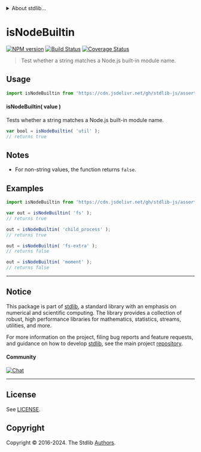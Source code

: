 <!--

@license Apache-2.0

Copyright (c) 2018 The Stdlib Authors.

Licensed under the Apache License, Version 2.0 (the "License");
you may not use this file except in compliance with the License.
You may obtain a copy of the License at

   http://www.apache.org/licenses/LICENSE-2.0

Unless required by applicable law or agreed to in writing, software
distributed under the License is distributed on an "AS IS" BASIS,
WITHOUT WARRANTIES OR CONDITIONS OF ANY KIND, either express or implied.
See the License for the specific language governing permissions and
limitations under the License.

-->


<details>
  <summary>
    About stdlib...
  </summary>
  <p>We believe in a future in which the web is a preferred environment for numerical computation. To help realize this future, we've built stdlib. stdlib is a standard library, with an emphasis on numerical and scientific computation, written in JavaScript (and C) for execution in browsers and in Node.js.</p>
  <p>The library is fully decomposable, being architected in such a way that you can swap out and mix and match APIs and functionality to cater to your exact preferences and use cases.</p>
  <p>When you use stdlib, you can be absolutely certain that you are using the most thorough, rigorous, well-written, studied, documented, tested, measured, and high-quality code out there.</p>
  <p>To join us in bringing numerical computing to the web, get started by checking us out on <a href="https://github.com/stdlib-js/stdlib">GitHub</a>, and please consider <a href="https://opencollective.com/stdlib">financially supporting stdlib</a>. We greatly appreciate your continued support!</p>
</details>

# isNodeBuiltin

[![NPM version][npm-image]][npm-url] [![Build Status][test-image]][test-url] [![Coverage Status][coverage-image]][coverage-url] <!-- [![dependencies][dependencies-image]][dependencies-url] -->

> Test whether a string matches a Node.js built-in module name.



<section class="usage">

## Usage

```javascript
import isNodeBuiltin from 'https://cdn.jsdelivr.net/gh/stdlib-js/assert-is-node-builtin@deno/mod.js';
```

#### isNodeBuiltin( value )

Tests whether a string matches a Node.js built-in module name.

```javascript
var bool = isNodeBuiltin( 'util' );
// returns true
```

</section>

<!-- /.usage -->

<section class="notes">

## Notes

-   For non-string values, the function returns `false`.

</section>

<!-- /.notes -->

<section class="examples">

## Examples

<!-- eslint no-undef: "error" -->

```javascript
import isNodeBuiltin from 'https://cdn.jsdelivr.net/gh/stdlib-js/assert-is-node-builtin@deno/mod.js';

var out = isNodeBuiltin( 'fs' );
// returns true

out = isNodeBuiltin( 'child_process' );
// returns true

out = isNodeBuiltin( 'fs-extra' );
// returns false

out = isNodeBuiltin( 'moment' );
// returns false
```

</section>

<!-- /.examples -->



<!-- Section for related `stdlib` packages. Do not manually edit this section, as it is automatically populated. -->

<section class="related">

</section>

<!-- /.related -->

<!-- Section for all links. Make sure to keep an empty line after the `section` element and another before the `/section` close. -->


<section class="main-repo" >

* * *

## Notice

This package is part of [stdlib][stdlib], a standard library with an emphasis on numerical and scientific computing. The library provides a collection of robust, high performance libraries for mathematics, statistics, streams, utilities, and more.

For more information on the project, filing bug reports and feature requests, and guidance on how to develop [stdlib][stdlib], see the main project [repository][stdlib].

#### Community

[![Chat][chat-image]][chat-url]

---

## License

See [LICENSE][stdlib-license].


## Copyright

Copyright &copy; 2016-2024. The Stdlib [Authors][stdlib-authors].

</section>

<!-- /.stdlib -->

<!-- Section for all links. Make sure to keep an empty line after the `section` element and another before the `/section` close. -->

<section class="links">

[npm-image]: http://img.shields.io/npm/v/@stdlib/assert-is-node-builtin.svg
[npm-url]: https://npmjs.org/package/@stdlib/assert-is-node-builtin

[test-image]: https://github.com/stdlib-js/assert-is-node-builtin/actions/workflows/test.yml/badge.svg?branch=v0.2.1
[test-url]: https://github.com/stdlib-js/assert-is-node-builtin/actions/workflows/test.yml?query=branch:v0.2.1

[coverage-image]: https://img.shields.io/codecov/c/github/stdlib-js/assert-is-node-builtin/main.svg
[coverage-url]: https://codecov.io/github/stdlib-js/assert-is-node-builtin?branch=main

<!--

[dependencies-image]: https://img.shields.io/david/stdlib-js/assert-is-node-builtin.svg
[dependencies-url]: https://david-dm.org/stdlib-js/assert-is-node-builtin/main

-->

[chat-image]: https://img.shields.io/gitter/room/stdlib-js/stdlib.svg
[chat-url]: https://app.gitter.im/#/room/#stdlib-js_stdlib:gitter.im

[stdlib]: https://github.com/stdlib-js/stdlib

[stdlib-authors]: https://github.com/stdlib-js/stdlib/graphs/contributors

[cli-section]: https://github.com/stdlib-js/assert-is-node-builtin#cli
[cli-url]: https://github.com/stdlib-js/assert-is-node-builtin/tree/cli
[@stdlib/assert-is-node-builtin]: https://github.com/stdlib-js/assert-is-node-builtin/tree/main

[umd]: https://github.com/umdjs/umd
[es-module]: https://developer.mozilla.org/en-US/docs/Web/JavaScript/Guide/Modules

[deno-url]: https://github.com/stdlib-js/assert-is-node-builtin/tree/deno
[deno-readme]: https://github.com/stdlib-js/assert-is-node-builtin/blob/deno/README.md
[umd-url]: https://github.com/stdlib-js/assert-is-node-builtin/tree/umd
[umd-readme]: https://github.com/stdlib-js/assert-is-node-builtin/blob/umd/README.md
[esm-url]: https://github.com/stdlib-js/assert-is-node-builtin/tree/esm
[esm-readme]: https://github.com/stdlib-js/assert-is-node-builtin/blob/esm/README.md
[branches-url]: https://github.com/stdlib-js/assert-is-node-builtin/blob/main/branches.md

[stdlib-license]: https://raw.githubusercontent.com/stdlib-js/assert-is-node-builtin/main/LICENSE

[standard-streams]: https://en.wikipedia.org/wiki/Standard_streams

[mdn-regexp]: https://developer.mozilla.org/en-US/docs/Web/JavaScript/Guide/Regular_Expressions

</section>

<!-- /.links -->
